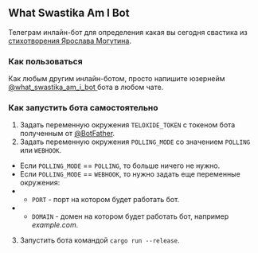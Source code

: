 ## What Swastika Am I Bot

Телеграм инлайн-бот для определения какая вы сегодня свастика из
[стихотворения Ярослава Могутина](http://kolonna.mitin.com/people/mogutin/ss/swast.shtml).

### Как пользоваться

Как любым другим инлайн-ботом, просто напишите юзернейм [@what_swastika_am_i_bot ](https://t.me/what_swastika_am_i_bot )
бота в любом чате.

### Как запустить бота самостоятельно

1. Задать переменную окружения `TELOXIDE_TOKEN` с токеном бота полученным от [@BotFather](https://t.me/BotFather).
2. Задать переменную окружения `POLLING_MODE` со значением `POLLING` или `WEBHOOK`.

- Если `POLLING_MODE` == `POLLING`, то больше ничего не нужно.
- Если `POLLING_MODE` == `WEBHOOK`, то нужно задать еще переменные окружения:
-
    - `PORT` - порт на котором будет работать бот.
-
    - `DOMAIN` - домен на котором будет работать бот, например *example.com*.

3. Запустить бота командой `cargo run --release`.